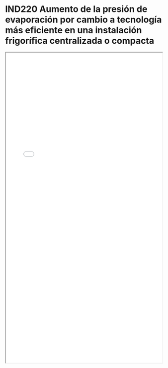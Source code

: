 
# IND220  Aumento de la presión de evaporación por cambio a tecnología más eficiente en una instalación frigorífica centralizada o compacta

<iframe src="../IND220  Aumento de la presión de evaporación por cambio a tecnología más eficiente en una instalación frigorífica centralizada o compacta.pdf" width="100%" height="1000px"></iframe>

